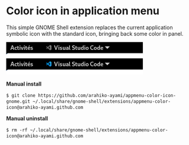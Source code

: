 # Color icon in application menu

This simple GNOME Shell extension replaces the current application symbolic icon with the standard icon, bringing back some color in panel.

![screenshot](screenshot.png)

**Manual install**

    $ git clone https://github.com/arahiko-ayami/appmenu-color-icon-gnome.git ~/.local/share/gnome-shell/extensions/appmenu-color-icon@arahiko-ayami.github.com

**Manual uninstall**

    $ rm -rf ~/.local/share/gnome-shell/extensions/appmenu-color-icon@arahiko-ayami.github.com

